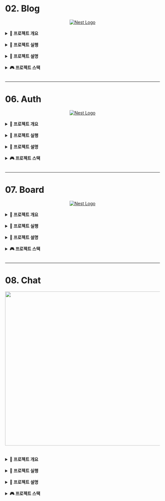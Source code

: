 # 02. Blog

<div align="center">
    <a href="http://nestjs.com/" target="blank"><img src="https://nestjs.com/img/logo-small.svg" width="200" alt="Nest Logo" /></a>
</div>

<br>

<details>
<summary><b> 📌 프로젝트 개요</b></summary>
<br>

- NestJS로 Blog API 만들기, 의존성 주입, 몽고DB 연동하기 연습
- Blog글 객체에 대한 생성, 조회, 전체조회, 수정, 삭제, 전체삭제기능 API

</details>

<br>

<details>
<summary><b> 🏃 프로젝트 실행</b></summary>
<br>

```bash
# Prerequisites: npm, node, MongoDB Connection URL
git clone https://github.com/MpqM/NestJS_Blog.git
cd {project}
npm install
# Change YOUR MONGODB CONNECTION STRING in ./src/app.moudle.ts
# development
npm run start
# watch mode
npm run start:dev
# production mode
npm run start:prod
# unit tests
npm run test
# e2e tests
npm run test:e2e
# test coverage
npm run test:cov
```
</details>

<br>

<details>
<summary><b> 🚀 프로젝트 설명</b></summary>
<br>

- 게시글
  - getAllPost(): 모든 블로그 글 가져오기
  - createPost(): 새로운 블로그 글 작성
  - getPost(): 특정 ID의 블로그 글 가져오기
  - deletePost(): 특정 ID의 블로그 글 삭제
  - deleteAllPost(): 모든 블로그 글 삭제
  - updatePost(): 특정 ID의 블로그 글 업데이트
  - postman collection으로 테스트 가능

</details>

<br>

<details>
<summary><b> 🎮 프로젝트 스택</b></summary>
<br>

| **CATEGORY** | **SKILLS**                                                                                                                                                                                                              | 
|--------------|-------------------------------------------------------------------------------------------------------------------------------------------------------------------------------------------------------------------------| 
| **BACKEND**  | ![NestJS](https://img.shields.io/badge/NestJS-E0234E?style=for-the-badge&logo=NestJS&logoColor=white) ![TypeScript](https://img.shields.io/badge/TypeScript-3178C6?style=for-the-badge&logo=TypeScript&logoColor=white) |
| **TEST**     | ![Postman](https://img.shields.io/badge/postman-FF6C37.svg?&style=for-the-badge&logo=postman&logoColor=white)                                                                                                           |
</details>

<br>

- - -

# 06. Auth

<div align="center">
    <a href="http://nestjs.com/" target="blank"><img src="https://nestjs.com/img/logo-small.svg" width="200" alt="Nest Logo" /></a>
</div>

<br>

<details>
<summary><b> 📌 프로젝트 개요</b></summary>
<br>

- 유저생성, 조회, 전체조회, 수정, 삭제, 전체삭제기능 API 사용자 모듈, Sqlite DB를 이용
- 파이프로 유효성검증(Validataion Pipe, Guard, class-validator), Guard를 통한 핸드러 메서드 전 인증검증
- 로그인, 회원가입 API 인증모듈에서 쿠키, 세션과 PassPort(Strategy, Session Serializer)을 사용한 인증 구현
- OAuth2.0을 활용한 구글 로그인 인증, GoogleAuthGuard를 통해 세션 사용

</details>

<br>

<details>
<summary><b> 🏃 프로젝트 실행</b></summary>
<br>

```bash
# prerequisites: npm, node, sqlite viewr vscode extension
# execution
git clone https://github.com/MpqM/NestJS_Auth.git
cd {project}
npm install
npm run start
# test
http://localhost:3000/auth/logingoogle
http://localhost:3000/auth/testloginsession
```
</details>

<br>

<details>
<summary><b> 🚀 프로젝트 설명</b></summary>
<br>

- 유저, 인증 모듈, 가드
<p align ="center">
  <img src ="./06.auth/meta/image1.png"/>
</p>

- 페스포트와 세션을 사용한 인증 과정
<p align ="center">
  <img src ="./06.auth/meta/image2.png"/>
</p>

- 로그인부터 세션 저장까지 순서도
<p align ="center">
  <img src ="./06.auth/meta/image3.png"/>
</p>

- OAuth 프로토콜 흐름, 엑세스 토큰 만료시 리프레시 토큰을 통한 재발행 </b>
<p align ="center">
  <img src ="./06.auth/meta/image4.png"/>
</p>

- 구글 OAuth 구현 순서
<p align ="center">
  <img src ="./06.auth/meta/image5.png"/>
</p>

- GoogleAuthGuard의 동작 순서도
<p align ="center">
  <img src ="./06.auth/meta/image6.png"/>
</p>

</details>

<br>

<details>
<summary><b> 🎮 프로젝트 스택</b></summary>
<br>

| **CATEGORY** | **SKILLS**                                                                                                                                                                                                              | 
|--------------|-------------------------------------------------------------------------------------------------------------------------------------------------------------------------------------------------------------------------|
| **BACKEND**  | ![NestJS](https://img.shields.io/badge/NestJS-E0234E?style=for-the-badge&logo=NestJS&logoColor=white) ![TypeScript](https://img.shields.io/badge/TypeScript-3178C6?style=for-the-badge&logo=TypeScript&logoColor=white) |
| **DATABASE** | ![SQLITE](https://img.shields.io/badge/sqlite-003B57.svg?&style=for-the-badge&logo=sqlite&logoColor=white)                                                                                                              |
| **TEST**     | ![Postman](https://img.shields.io/badge/postman-FF6C37.svg?&style=for-the-badge&logo=postman&logoColor=white)                                                                                                           |
</details>

<br>

- - -

#  07. Board
<div align="center">
    <a href="http://nestjs.com/" target="blank"><img src="https://nestjs.com/img/logo-small.svg" width="200" alt="Nest Logo" /></a>
</div>

<br>

<details>
<summary><b> 📌 프로젝트 개요</b></summary>
<br>

- 인증된 사용자가 작성한 게시글은 사용자에게 종속된 접근권한 분리형 게시판 서비스
- 게시글, 유저 API, 관계형 데이터 베이스인 Postgresql로 권한분리 구현
- 인증 API, Passport(Jwt-Strategy), Jwt accessToken을 사용한 인증 구현

</details>

<br>

<details>
<summary><b> 🏃 프로젝트 실행</b></summary>
<br>

```bash
# Prerequisites: npm, node, Postgresql
# execution
git clone https://github.com/MpqM/NestJS_Board.git
npm install
npm run start
```

</details>

<br>

<details>
<summary><b> 🚀 프로젝트 설명</b></summary>
<br>

- User
  - createUser: 사용자 엔티티 생성 및 저장
  - getUser: 주어진 이메일을 이용해 사용자 조회
  - getAllUser: 모든 사용자 조회 후 반환
  - updateUser: 주어진 이메일을 이용해 사용자 조회 후 사용자 객체 비밀번호 해시 후 업데이트
  - deleteUser: 주어진 이메일을 이용해 사용자 삭제
- Board
  - createBoard: 게시물 엔티티 생성 및 저장
  - getBoard: 주어진 ID를 이용해 게시글 조회
  - getAllBoard: 유저가 가진 모든 게시글 조회
  - updateBoard: 유저가 가진 게시글 업데이트
  - deleteBoard: 유저가 가진 게시글을 삭제
- Auth
  - register: getUser로 사용자 존재여부 확인, 비밀번호 해시화후 createUser에 주입해 사용자 등록  
  - login: getUser로 사용자 존재여부 확인, 비밀번호 비교후 JWT accessToken 생성
- Else 
  - PassPort와 JWT Strategy를 이용한 사용자 인증, Guard를 통한 핸들러 메서드에 전달전 검증
  - TypeORM 설정과 Entity를 통한 Postgresql 연동
  - Class-validator, ValidationPipe를 통한 유효성 검증
  - User와 Board Entity간 관계형성으로 접근권한 분리

</details>

<br>

<details>
<summary><b> 🎮 프로젝트 스택</b></summary>
<br>

| **CATEGORY** | **SKILLS**                                                                                                                                                                                                              | 
|--------------|-------------------------------------------------------------------------------------------------------------------------------------------------------------------------------------------------------------------------| 
| **BACKEND**  | ![NestJS](https://img.shields.io/badge/NestJS-E0234E?style=for-the-badge&logo=NestJS&logoColor=white) ![TypeScript](https://img.shields.io/badge/TypeScript-3178C6?style=for-the-badge&logo=TypeScript&logoColor=white) |
| **DATABASE** | ![Postgresql](https://img.shields.io/badge/postgresql-4169E1.svg?&style=for-the-badge&logo=postgresql&logoColor=white)                                                                                                  |
| **TEST**     | ![Postman](https://img.shields.io/badge/postman-FF6C37.svg?&style=for-the-badge&logo=postman&logoColor=white)                                                                                                           |
</details>

<br>

- - -

# 08. Chat
<p align ="center">
  <img width="700" height="500" src="https://user-images.githubusercontent.com/79093184/260901610-e7dab1f5-c9ab-4a7d-be95-96130f604c49.png">
</p>

<br>

<details>
<summary><b> 📌 프로젝트 개요</b></summary>
<br>

- 웹소켓을 사용한 실시간 채팅 구현
- NestJS, 웹소켓 게이트웨이를 통해 서버와 클라이언트간 양방향 통신 지원

</details>

<br>

<details>
<summary><b> 🏃 프로젝트 실행</b></summary>
<br>

  ```bash
  # prerequisites: npm, node
  # execution
  git clone https://github.com/MpqM/NestJS_Auth.git
  cd {project}
  npm install
  npm run start
  ```
</details>

<br>

<details>
<summary><b> 🚀 프로젝트 설명</b></summary>
<br>

- chat
<p align ="center">
  <img src ="./08.chat/meta/image2.png"/>
</p>

</details>

<br>

<details>
<summary><b> 🎮 프로젝트 스택</b></summary>
<br>

| **CATEGORY** | **SKILLS**                                                                                                                                                                                                                                                                                                                               | 
|--------------|------------------------------------------------------------------------------------------------------------------------------------------------------------------------------------------------------------------------------------------------------------------------------------------------------------------------------------------|
| **FRONTEND** | ![HTML5](https://img.shields.io/badge/html-E34F26?style=for-the-badge&logo=html5&logoColor=white) ![JavaScript](https://img.shields.io/badge/javascript-F7DF1E?style=for-the-badge&logo=javascript&logoColor=white) ![WebSocket](https://img.shields.io/badge/websocket-010101?style=for-the-badge&logo=socketdotio&logoColor=white)     | 
| **BACKEND**  | ![TypeScript](https://img.shields.io/badge/TypeScript-3178C6?style=for-the-badge&logo=TypeScript&logoColor=white) ![NestJS](https://img.shields.io/badge/NestJS-E0234E?style=for-the-badge&logo=NestJS&logoColor=white) ![WebSocket](https://img.shields.io/badge/websocket-010101?style=for-the-badge&logo=socketdotio&logoColor=white) |
| **DATABASE** | ![Postgresql](https://img.shields.io/badge/postgresql-4169E1.svg?&style=for-the-badge&logo=postgresql&logoColor=white)                                                                                                                                                                                                                   |
| **TEST**     | ![Postman](https://img.shields.io/badge/postman-FF6C37.svg?&style=for-the-badge&logo=postman&logoColor=white)                                                                                                                                                                                                                            |

</details>

<br>